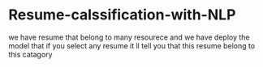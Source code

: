 # Resume-calssification-with-NLP
we have resume that belong to many resourece and we have deploy the model that if you select any resume it ll tell you that this resume belong to this catagory
